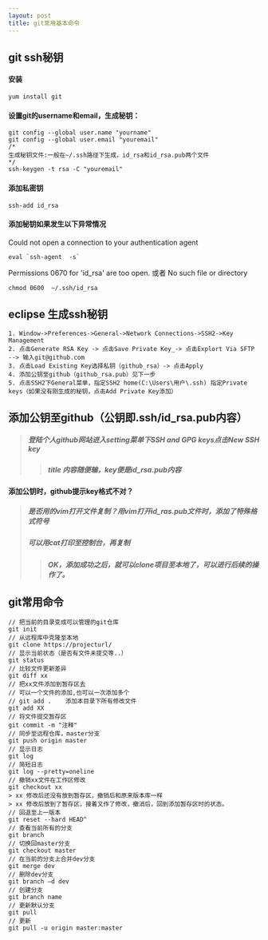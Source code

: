 ```yaml
---
layout: post
title: git常用基本命令
---
```


## git ssh秘钥
#### 安装
```
yum install git
```

#### 设置git的username和email，生成秘钥：
```
git config --global user.name "yourname"      
git config --global user.email "youremail"
/*
生成秘钥文件:一般在~/.ssh路径下生成，id_rsa和id_rsa.pub两个文件
*/
ssh-keygen -t rsa -C "youremail"          
```
#### 添加私密钥
```
ssh-add id_rsa
```
#### 添加秘钥如果发生以下异常情况
Could not open a connection to your authentication agent
``` 
eval `ssh-agent  -s`
```
Permissions 0670 for 'id_rsa' are too open. 或者 No such file or directory
```
chmod 0600  ~/.ssh/id_rsa
```
## eclipse 生成ssh秘钥
```
1. Window->Preferences->General->Network Connections->SSH2->Key Management
2. 点击Generate RSA Key -> 点击Save Private Key_-> 点击Explort Via SFTP --> 输入git@github.com
3. 点击Load Existing Key选择私钥（github_rsa）-> 点击Apply
4. 添加公钥至github（github_rsa.pub）见下一步
5. 点击SSH2下General菜单，指定SSH2 home(C:\Users\用户\.ssh) 指定Private keys（如果没有刚生成的秘钥，点击Add Private Key添加）

```
## 添加公钥至github（公钥即.ssh/id_rsa.pub内容）
> ##### 登陆个人github网站进入setting菜单下SSH and GPG keys点击New SSH key
>> ##### title 内容随便输，key便是id_rsa.pub内容  

#### 添加公钥时，github提示key格式不对？
> ##### 是否用的vim打开文件复制？用vim打开id_ras.pub文件时，添加了特殊格式符号  
> ##### 可以用cat打印至控制台，再复制  
>> ##### **OK，添加成功之后，就可以clone项目至本地了，可以进行后续的操作了。**

## git常用命令
```
// 把当前的目录变成可以管理的git仓库
git init    
// 从远程库中克隆至本地
git clone https://projecturl/  
// 显示当前状态（是否有文件未提交等..）
git status 
// 比较文件更新差异
git diff xx
// 把xx文件添加到暂存区去
// 可以一个文件的添加,也可以一次添加多个
// git add .    添加本目录下所有修改文件
git add XX
// 将文件提交暂存区
git commit -m "注释"
// 同步至远程仓库，master分支
git push origin master
// 显示日志
git log
// 简短日志
git log --pretty=oneline
// 撤销xx文件在工作区修改
git checkout xx
> xx 修改后还没有放到暂存区，撤销后和原来版本库一样
> xx 修改后放到了暂存区，接着又作了修改，撤消后，回到添加暂存区时的状态。
// 回退至上一版本
git reset --hard HEAD^
// 查看当前所有的分支
git branch  
// 切换回master分支
git checkout master 
// 在当前的分支上合并dev分支
git merge dev    
// 删除dev分支
git branch –d dev 
// 创建分支
git branch name  
// 更新默认分支
git pull
// 更新
git pull -u origin master:master
```

